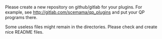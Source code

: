 Please create a new repository on github/gitlab for your plugins. For example, see http://gitlab.com/scemama/qp_plugins and put your QP programs there.

Some useless files might remain in the directories. Please check and create nice README files.


